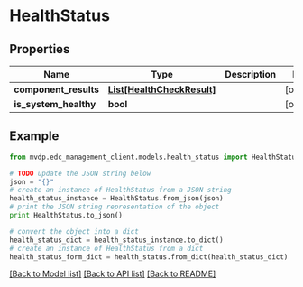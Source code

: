 # HealthStatus


## Properties
Name | Type | Description | Notes
------------ | ------------- | ------------- | -------------
**component_results** | [**List[HealthCheckResult]**](HealthCheckResult.md) |  | [optional] 
**is_system_healthy** | **bool** |  | [optional] 

## Example

```python
from mvdp.edc_management_client.models.health_status import HealthStatus

# TODO update the JSON string below
json = "{}"
# create an instance of HealthStatus from a JSON string
health_status_instance = HealthStatus.from_json(json)
# print the JSON string representation of the object
print HealthStatus.to_json()

# convert the object into a dict
health_status_dict = health_status_instance.to_dict()
# create an instance of HealthStatus from a dict
health_status_form_dict = health_status.from_dict(health_status_dict)
```
[[Back to Model list]](../README.md#documentation-for-models) [[Back to API list]](../README.md#documentation-for-api-endpoints) [[Back to README]](../README.md)


